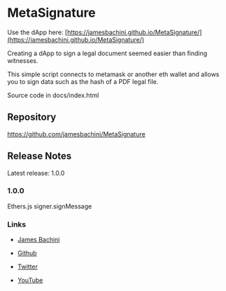 # MetaSignature

Use the dApp here: [https://jamesbachini.github.io/MetaSignature/](https://jamesbachini.github.io/MetaSignature/)

Creating a dApp to sign a legal document seemed easier than finding witnesses.

This simple script connects to metamask or another eth wallet and allows you to sign data such as the hash of a PDF legal file.

Source code in docs/index.html

## Repository
https://github.com/jamesbachini/MetaSignature


## Release Notes

Latest release: 1.0.0

### 1.0.0

Ethers.js signer.signMessage


### Links

* [James Bachini](https://jamesbachini.com)

* [Github](https://github.com/jamesbachini)

* [Twitter](https://twitter.com/james_bachini)

* [YouTube](https://www.youtube.com/c/JamesBachini)

